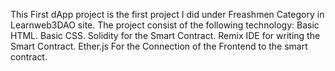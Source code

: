 This First dApp project is the first project I did under Freashmen Category in Learnweb3DAO site.
The project consist of the following technology:
Basic HTML.
Basic CSS.
Solidity for the Smart Contract.
Remix IDE for writing the Smart Contract.
Ether.js For the Connection of the Frontend to the smart contract.
